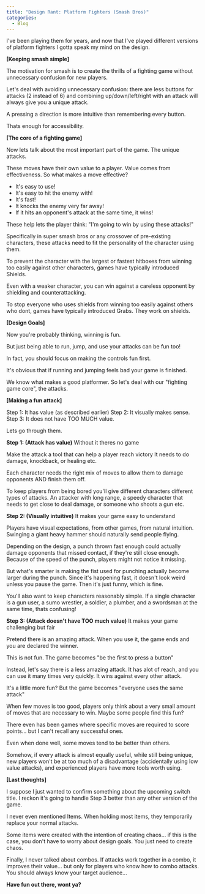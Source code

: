 ```yaml
--- 
title: "Design Rant: Platform Fighters (Smash Bros)"
categories:
  - Blog
---
```


I've been playing them for years, and now that I've played different versions of platform fighters I gotta speak my mind on the design.

<b>[Keeping smash simple]</b>

The motivation for smash is to create the thrills of a fighting game without unnecessary confusion for new players.

Let's deal with avoiding unnecessary confusion: there are less buttons for attacks (2 instead of 6) and combining up/down/left/right with an attack will always give you a unique attack. 

A pressing a direction is more intuitive than remembering every button.

Thats enough for accessibility. 

<b>[The core of a fighting game]</b>

Now lets talk about the most important part of the game. The unique attacks.

These moves have their own value to a player.
Value comes from effectiveness. So what makes a move effective?

 - It's easy to use!
 - It's easy to hit the enemy with!
 - It's fast!
 - It knocks the enemy very far away!
 - If it hits an opponent's attack at the same time, it wins!
    
These help lets the player think:
"I'm going to win by using these attacks!"

Specifically in super smash bros or any crossover of pre-existing characters, these attacks need to fit the personality of the character using them. 

To prevent the character with the largest or fastest hitboxes from winning too easily against other characters, games have typically introduced Shields. 

Even with a weaker character, you can win against a careless opponent by shielding and counterattacking.

To stop everyone who uses shields from winning too easily against others who dont, games have typically introduced Grabs. They work on shields.

<b>[Design Goals]</b>

Now you're probably thinking, winning is fun.

But just being able to run, jump, and use your attacks can be fun too!

In fact, you should focus on making the controls fun first.

It's obvious that if running and jumping feels bad your game is finished.

We know what makes a good platformer. So let's deal with our "fighting game core", the attacks.

<b>[Making a fun attack]</b>

Step 1: It has value (as described earlier)
Step 2: It visually makes sense.
Step 3: It does not have TOO MUCH value.

Lets go through them.

<b>Step 1: (Attack has value)</b>
Without it theres no game

Make the attack a tool that can help a player reach victory
It needs to do damage, knockback, or healing etc.

Each character needs the right mix of moves to allow them to damage opponents AND finish them off. 

To keep players from being bored you'll give different characters different types of attacks. An attacker with long range, a speedy character that needs to get close to deal damage, or someone who shoots a gun etc.

<b>Step 2: (Visually intuitive)</b> 
It makes your game easy to understand

Players have visual expectations, from other games, from natural intuition. Swinging a giant heavy hammer should naturally send people flying.

Depending on the design, a punch thrown fast enough could actually damage opponents that missed contact, if they're still close enough. Because of the speed of the punch, players might not notice it missing.

But what's smarter is making the fist used for punching actually become larger during the punch. Since it's happening fast, it doesn't look weird unless you pause the game. Then it's just funny, which is fine.

You'll also want to keep characters reasonably simple. If a single character is a gun user, a sumo wrestler, a soldier, a plumber, and a swordsman at the same time, thats confusing!

<b>Step 3: (Attack doesn't have TOO much value)</b>
It makes your game challenging but fair

Pretend there is an amazing attack. When you use it, the game ends and you are declared the winner.

This is not fun. The game becomes "be the first to press a button"

Instead, let's say there is a less amazing attack. It has alot of reach, and you can use it many times very quickly. It wins against every other attack.

It's a little more fun? But the game becomes "everyone uses the same attack"

When few moves is too good, players only think about a very small amount of moves that are necessary to win. Maybe some people find this fun?

There even has been games where specific moves are required to score points... but I can't recall any successful ones.

Even when done well, some moves tend to be better than others.

Somehow, if every attack is almost equally useful, while still being unique, new players won't be at too much of a disadvantage (accidentally using low value attacks), and experienced players have more tools worth using.

<b>[Last thoughts]</b>

I suppose I just wanted to confirm something about the upcoming switch title. I reckon it's going to handle Step 3 better than any other version of the game.

I never even mentioned Items. When holding most items, they temporarily replace your normal attacks.

Some items were created with the intention of creating chaos... if this is the case, you don't have to worry about design goals. You just need to create chaos.

Finally, I never talked about combos. If attacks work together in a combo, it improves their value... but only for players who know how to combo attacks. 
You should always know your target audience...

<b>Have fun out there, wont ya?</b>
